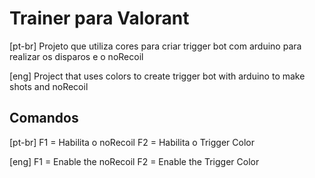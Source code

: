 # Trainer para Valorant
[pt-br]
Projeto que utiliza cores para criar trigger bot com arduino para realizar os disparos e o noRecoil

[eng]
Project that uses colors to create trigger bot with arduino to make shots and noRecoil

## Comandos
[pt-br]
F1 = Habilita o noRecoil
F2 = Habilita o Trigger Color

[eng]
F1 = Enable the noRecoil
F2 = Enable the Trigger Color